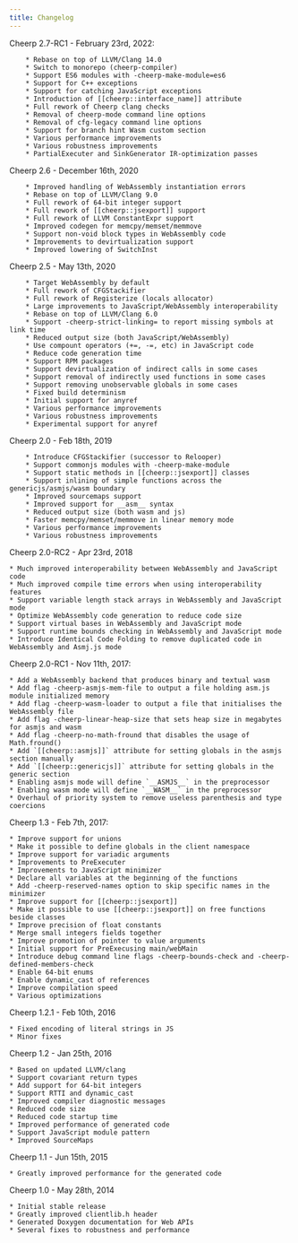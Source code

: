 ```yaml
---
title: Changelog
---
```


Cheerp 2.7-RC1 - February 23rd, 2022:

        * Rebase on top of LLVM/Clang 14.0
        * Switch to monorepo (cheerp-compiler)
        * Support ES6 modules with -cheerp-make-module=es6
        * Support for C++ exceptions
        * Support for catching JavaScript exceptions
        * Introduction of [[cheerp::interface_name]] attribute
        * Full rework of Cheerp clang checks
        * Removal of cheerp-mode command line options
        * Removal of cfg-legacy command line options
        * Support for branch hint Wasm custom section
        * Various performance improvements
        * Various robustness improvements
        * PartialExecuter and SinkGenerator IR-optimization passes

Cheerp 2.6 - December 16th, 2020

        * Improved handling of WebAssembly instantiation errors
        * Rebase on top of LLVM/Clang 9.0
        * Full rework of 64-bit integer support
        * Full rework of [[cheerp::jsexport]] support
        * Full rework of LLVM ConstantExpr support
        * Improved codegen for memcpy/memset/memmove
        * Support non-void block types in WebAssembly code
        * Improvements to devirtualization support
        * Improved lowering of SwitchInst

Cheerp 2.5 - May 13th, 2020

        * Target WebAssembly by default
        * Full rework of CFGStackifier
        * Full rework of Registerize (locals allocator)
        * Large improvements to JavaScript/WebAssembly interoperability
        * Rebase on top of LLVM/Clang 6.0
        * Support -cheerp-strict-linking= to report missing symbols at link time
        * Reduced output size (both JavaScript/WebAssembly)
        * Use compount operators (+=, -=, etc) in JavaScript code
        * Reduce code generation time
        * Support RPM packages
        * Support devirtualization of indirect calls in some cases
        * Support removal of indirectly used functions in some cases
        * Support removing unobservable globals in some cases
        * Fixed build determinism
        * Initial support for anyref
        * Various performance improvements
        * Various robustness improvements
        * Experimental support for anyref

Cheerp 2.0 - Feb 18th, 2019

        * Introduce CFGStackifier (successor to Relooper)
        * Support commonjs modules with -cheerp-make-module
        * Support static methods in [[cheerp::jsexport]] classes
        * Support inlining of simple functions across the genericjs/asmjs/wasm boundary
        * Improved sourcemaps support
        * Improved support for __asm__ syntax
        * Reduced output size (both wasm and js)
        * Faster memcpy/memset/memmove in linear memory mode
        * Various performance improvements
        * Various robustness improvements

Cheerp 2.0-RC2 - Apr 23rd, 2018

	* Much improved interoperability between WebAssembly and JavaScript code
	* Much improved compile time errors when using interoperability features
	* Support variable length stack arrays in WebAssembly and JavaScript mode
	* Optimize WebAssembly code generation to reduce code size
	* Support virtual bases in WebAssembly and JavaScript mode
	* Support runtime bounds checking in WebAssembly and JavaScript mode
	* Introduce Identical Code Folding to remove duplicated code in WebAssembly and Asmj.js mode

Cheerp 2.0-RC1 - Nov 11th, 2017:
	
	* Add a WebAssembly backend that produces binary and textual wasm
	* Add flag -cheerp-asmjs-mem-file to output a file holding asm.js module initialized memory
	* Add flag -cheerp-wasm-loader to output a file that initialises the WebAssembly file
	* Add flag -cheerp-linear-heap-size that sets heap size in megabytes for asmjs and wasm
	* Add flag -cheerp-no-math-fround that disables the usage of Math.fround()
	* Add `[[cheerp::asmjs]]` attribute for setting globals in the asmjs section manually
	* Add `[[cheerp::genericjs]]` attribute for setting globals in the generic section
	* Enabling asmjs mode will define `__ASMJS__` in the preprocessor
	* Enabling wasm mode will define `__WASM__` in the preprocessor
	* Overhaul of priority system to remove useless parenthesis and type coercions

Cheerp 1.3 - Feb 7th, 2017:

	* Improve support for unions
	* Make it possible to define globals in the client namespace
	* Improve support for variadic arguments
	* Improvements to PreExecuter
	* Improvements to JavaScript minimizer
	* Declare all variables at the beginning of the functions
	* Add -cheerp-reserved-names option to skip specific names in the minimizer
	* Improve support for [[cheerp::jsexport]]
	* Make it possible to use [[cheerp::jsexport]] on free functions beside classes
	* Improve precision of float constants
	* Merge small integers fields together
	* Improve promotion of pointer to value arguments
	* Initial support for PreExecusing main/webMain
	* Introduce debug command line flags -cheerp-bounds-check and -cheerp-defined-members-check
	* Enable 64-bit enums
	* Enable dynamic_cast of references	
	* Improve compilation speed
	* Various optimizations

Cheerp 1.2.1 - Feb 10th, 2016

	* Fixed encoding of literal strings in JS
	* Minor fixes

Cheerp 1.2 - Jan 25th, 2016

	* Based on updated LLVM/clang
	* Support covariant return types
	* Add support for 64-bit integers
	* Support RTTI and dynamic_cast
	* Improved compiler diagnostic messages
	* Reduced code size
	* Reduced code startup time
	* Improved performance of generated code
	* Support JavaScript module pattern
	* Improved SourceMaps

Cheerp 1.1 - Jun 15th, 2015

	* Greatly improved performance for the generated code

Cheerp 1.0 - May 28th, 2014

	* Initial stable release
	* Greatly improved clientlib.h header
	* Generated Doxygen documentation for Web APIs
	* Several fixes to robustness and performance
